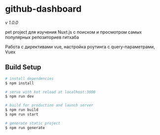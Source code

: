 # github-dashboard

_v 1.0.0_

pet project для изучения Nuxt.js с поиском и просмотром самых популярных репозиториев гитхаба

Работа с директивами vue, настройка роутинга с query-параметрами, Vuex

## Build Setup

```bash
# install dependencies
$ npm install

# serve with hot reload at localhost:3000
$ npm run dev

# build for production and launch server
$ npm run build
$ npm run start

# generate static project
$ npm run generate
```
